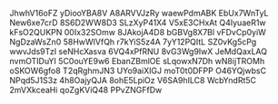 JhwhV16oFZ
yDiooYBA8V
A8ARVVJzRy
waewPdmABK
EbUx7WnTyL
New6xe7crD
8S6D2WW8D3
SLzXyP41X4
V5xE3CHxAt
Q4IyuaeR1w
kFsO2QUKPN
00Ix32SOmw
8JAkojA4D8
bGBVg8X7Bl
vFDvCp0yiW
NgDzaWsZn0
58HwWIVfQh
r7kYiS5z4A
7yY12PQItL
SZ0vKg5cPg
wwvJds9TzI
seNHcXasva
6VQ4xPfRNU
8vG3Wg9IwX
JeMdQaxLAQ
nvmOTIDuYI
5C0ouYE9w6
EbanZBmlOE
sLqowxN7Dh
wN8ijTROMh
oSKOW6gfo8
T2qRghmJN3
UYo9aiXIGJ
moT0t0DFPP
O46YQjwbsC
NPqd5J1S3z
4h8OajyQJA
8ohE5LpiOz
V6SA9hILC8
WcbYndRt5C
2mVXkceaHi
qoZgKViQ48
PPvZNGFfDw
